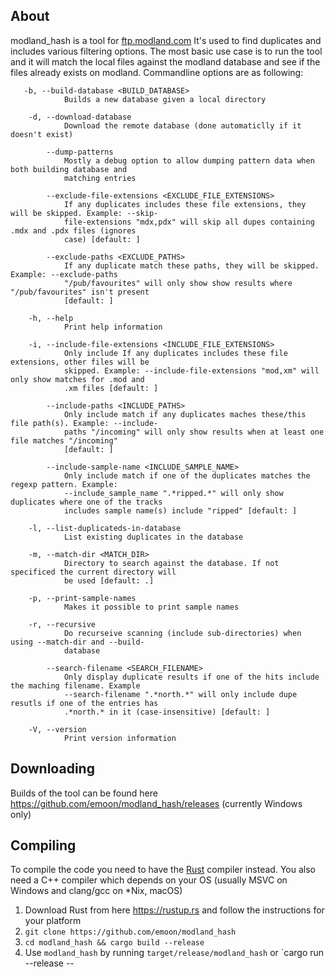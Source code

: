 ## About

modland_hash is a tool for [ftp.modland.com](ftp://ftp.modland.com) It's used to find duplicates and includes various filtering options.
The most basic use case is to run the tool and it will match the local files against the modland database and see if the files already exists on modland.
Commandline options are as following:
```
   -b, --build-database <BUILD_DATABASE>
            Builds a new database given a local directory

    -d, --download-database
            Download the remote database (done automaticlly if it doesn't exist)

        --dump-patterns
            Mostly a debug option to allow dumping pattern data when both building database and
            matching entries

        --exclude-file-extensions <EXCLUDE_FILE_EXTENSIONS>
            If any duplicates includes these file extensions, they will be skipped. Example: --skip-
            file-extensions "mdx,pdx" will skip all dupes containing .mdx and .pdx files (ignores
            case) [default: ]

        --exclude-paths <EXCLUDE_PATHS>
            If any duplicate match these paths, they will be skipped. Example: --exclude-paths
            "/pub/favourites" will only show show results where "/pub/favourites" isn't present
            [default: ]

    -h, --help
            Print help information

    -i, --include-file-extensions <INCLUDE_FILE_EXTENSIONS>
            Only include If any duplicates includes these file extensions, other files will be
            skipped. Example: --include-file-extensions "mod,xm" will only show matches for .mod and
            .xm files [default: ]

        --include-paths <INCLUDE_PATHS>
            Only include match if any duplicates maches these/this file path(s). Example: --include-
            paths "/incoming" will only show results when at least one file matches "/incoming"
            [default: ]

        --include-sample-name <INCLUDE_SAMPLE_NAME>
            Only include match if one of the duplicates matches the regexp pattern. Example:
            --include_sample_name ".*ripped.*" will only show duplicates where one of the tracks
            includes sample name(s) include "ripped" [default: ]

    -l, --list-duplicateds-in-database
            List existing duplicates in the database

    -m, --match-dir <MATCH_DIR>
            Directory to search against the database. If not specificed the current directory will
            be used [default: .]

    -p, --print-sample-names
            Makes it possible to print sample names

    -r, --recursive
            Do recurseive scanning (include sub-directories) when using --match-dir and --build-
            database

        --search-filename <SEARCH_FILENAME>
            Only display duplicate results if one of the hits include the maching filename. Example
            --search-filename ".*north.*" will only include dupe resutls if one of the entries has
            .*north.* in it (case-insensitive) [default: ]

    -V, --version
            Print version information
```

## Downloading

Builds of the tool can be found here https://github.com/emoon/modland_hash/releases (currently Windows only)

## Compiling

To compile the code you need to have the [Rust](https://www.rust-lang.org) compiler instead. You also need a C++ compiler which depends on your OS (usually MSVC on Windows and clang/gcc on *Nix, macOS)

1. Download Rust from here https://rustup.rs and follow the instructions for your platform
2. `git clone https://github.com/emoon/modland_hash`
3. `cd modland_hash && cargo build --release`
4. Use `modland_hash` by running `target/release/modland_hash` or `cargo run --release -- <command line ops here>
